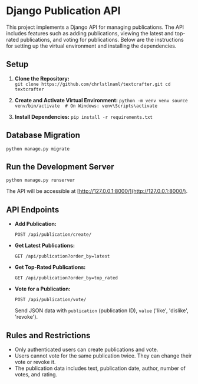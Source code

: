 # Django Publication API

This project implements a Django API for managing publications. The API includes features such as adding publications, viewing the latest and top-rated publications, and voting for publications. Below are the instructions for setting up the virtual environment and installing the dependencies.

## Setup

1.  **Clone the Repository:**    
    `git clone https://github.com/chrlstlnaml/textcrafter.git
    cd textcrafter` 
    
3.  **Create and Activate Virtual Environment:**
 `python -m venv venv
    source venv/bin/activate  # On Windows: venv\Scripts\activate` 
    
4.  **Install Dependencies:**
 `pip install -r requirements.txt` 
    

## Database Migration
`python manage.py migrate` 

## Run the Development Server
`python manage.py runserver` 

The API will be accessible at [http://127.0.0.1:8000/](http://127.0.0.1:8000/).

## API Endpoints

-   **Add Publication:**
    
    `POST /api/publication/create/`
    
-   **Get Latest Publications:**
    
    `GET /api/publication?order_by=latest`
    
-   **Get Top-Rated Publications:**
    
    `GET /api/publication?order_by=top_rated`
    
-   **Vote for a Publication:**
    
    `POST /api/publication/vote/`
    
    Send JSON data with `publication` (publication ID), `value` ('like', 'dislike', 'revoke').
    

## Rules and Restrictions

-   Only authenticated users can create publications and vote.
-   Users cannot vote for the same publication twice. They can change their vote or revoke it.
-   The publication data includes text, publication date, author, number of votes, and rating.
